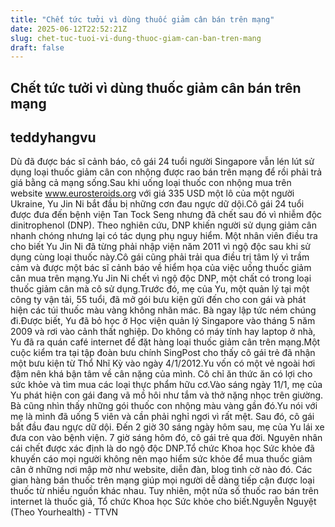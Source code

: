 ```yaml
---
title: "Chết tức tưởi vì dùng thuốc giảm cân bán trên mạng"
date: 2025-06-12T22:52:21Z
slug: chet-tuc-tuoi-vi-dung-thuoc-giam-can-ban-tren-mang
draft: false
---
```


## Chết tức tưởi vì dùng thuốc giảm cân bán trên mạng

## teddyhangvu

Dù đã được bác sĩ cảnh báo, cô gái 24 tuổi người Singapore vẫn lén lút sử dụng loại thuốc giảm cân con nhộng được rao bán trên mạng để rồi phải trả giá bằng cả mạng sống.Sau khi uống loại thuốc con nhộng mua trên website www.eurosteroids.org với giá 335 USD một lô của một người Ukraine, Yu Jin Ni bắt đầu bị những cơn đau ngực dữ dội.Cô gái 24 tuổi được đưa đến bệnh viện Tan Tock Seng nhưng đã chết sau đó vì nhiễm độc dinitrophenol (DNP). Theo nghiên cứu, DNP khiến người sử dụng giảm cân nhanh chóng nhưng lại có tác dụng phụ nguy hiểm. Một nhân viên điều tra cho biết Yu Jin Ni đã từng phải nhập viện năm 2011 vì ngộ độc sau khi sử dụng cùng loại thuốc này.Cô gái cũng phải trải qua điều trị tâm lý vì trầm cảm và được một bác sĩ cảnh báo về hiểm họa của việc uống thuốc giảm cân mua trên mạng.Yu Jin Ni chết vì ngộ độc DNP, một chất có trong loại thuốc giảm cân mà cô sử dụng.Trước đó, mẹ của Yu, một quản lý tại một công ty vận tải, 55 tuổi, đã mở gói bưu kiện gửi đến cho con gái và phát hiện các túi thuốc màu vàng không nhãn mác. Bà ngay lập tức ném chúng đi.Được biết, Yu đã bỏ học ở Học viện quản lý Singapore vào tháng 5 năm 2009 và rơi vào cảnh thất nghiệp. Do không có máy tính hay laptop ở nhà, Yu đã ra quán café internet để đặt hàng loại thuốc giảm cân trên mạng.Một cuộc kiểm tra tại tập đoàn bưu chính SingPost cho thấy cô gái trẻ đã nhận một bưu kiện từ Thổ Nhĩ Kỳ vào ngày 4/1/2012.Yu vốn có một vẻ ngoài hơi đậm nên khá bận tâm về cân nặng của mình. Cô chỉ ăn thức ăn có lợi cho sức khỏe và tìm mua các loại thực phẩm hữu cơ.Vào sáng ngày 11/1, mẹ của Yu phát hiện con gái đang vã mồ hôi như tắm và thở nặng nhọc trên giường. Bà cũng nhìn thấy những gói thuốc con nhộng màu vàng gần đó.Yu nói với mẹ là mình đã uống 5 viên và cần phải nghỉ ngơi vì rất mệt. Sau đó, cô gái bắt đầu đau ngực dữ dội. Đến 2 giờ 30 sáng ngày hôm sau, mẹ của Yu lái xe đưa con vào bệnh viện. 7 giờ sáng hôm đó, cô gái trẻ qua đời. Nguyên nhân cái chết được xác định là do ngộ độc DNP.Tổ chức Khoa học Sức khỏe đã khuyến cáo mọi người không nên mạo hiểm sức khỏe để mua thuốc giảm cân ở những nơi mập mờ như website, diễn đàn, blog tình cờ nào đó. Các gian hàng bán thuốc trên mạng giúp mọi người dễ dàng tiếp cận được loại thuốc từ nhiều nguồn khác nhau. Tuy nhiên, một nửa số thuốc rao bán trên internet là thuốc giả, Tổ chức Khoa học Sức khỏe cho biết.Nguyễn Nguyệt (Theo Yourhealth) - TTVN